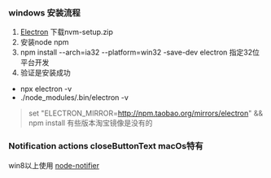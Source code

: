 ### windows 安装流程
1. [Electron](https://github.com/coreybutler/nvm-windows/releases) 下载nvm-setup.zip
2. 安装node npm
3. npm install --arch=ia32 --platform=win32 -save-dev  electron  指定32位平台开发
4. 验证是安装成功
  - npx electron -v 
  - ./node_modules/.bin/electron -v


>  set "ELECTRON_MIRROR=http://npm.taobao.org/mirrors/electron" && npm install
>  有些版本淘宝镜像是没有的


### Notification actions closeButtonText macOs特有

win8以上使用 [node-notifier](https://github.com/mikaelbr/node-notifier)




